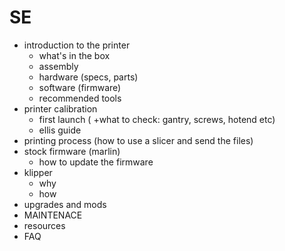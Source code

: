 # SE
- introduction to the printer
    - what's in the box
    - assembly
    - hardware (specs, parts)
    - software (firmware)
    - recommended tools
- printer calibration
    - first launch ( +what to check: gantry, screws, hotend etc)
    - ellis guide
- printing process (how to use a slicer and send the files)
- stock firmware (marlin)
    - how to update the firmware
- klipper
    - why
    - how
- upgrades and mods
- MAINTENACE
- resources
- FAQ
